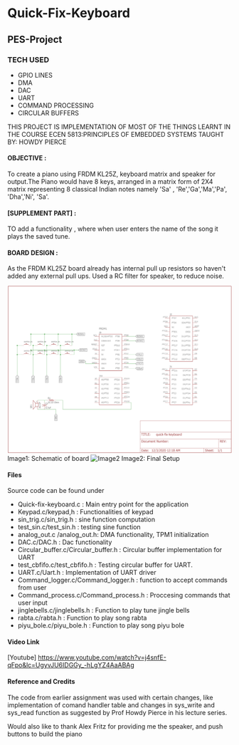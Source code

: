 # Quick-Fix-Keyboard
## PES-Project
### TECH USED
* GPIO LINES
* DMA
* DAC
* UART
* COMMAND PROCESSING
* CIRCULAR BUFFERS

THIS PROJECT IS IMPLEMENTATION OF MOST OF THE THINGS LEARNT IN THE COURSE ECEN 5813:PRINCIPLES OF EMBEDDED SYSTEMS TAUGHT BY: HOWDY PIERCE

#### OBJECTIVE : 
To create a piano using FRDM KL25Z, keyboard matrix and speaker for output.The Piano would have 8 keys, arranged in a matrix form of 2X4 matrix representing 8 classical Indian notes namely 'Sa' , 'Re','Ga','Ma','Pa', 'Dha','Ni', 'Sa'.

#### [SUPPLEMENT PART] : 
TO add a functionality , where when user enters the name of the song it plays the saved tune.

#### BOARD DESIGN :
As the FRDM KL25Z board already has internal pull up resistors so haven't added any external pull ups.
Used a RC filter for speaker, to reduce noise.

![Image1](https://github.com/Maitreyee2095/Quick-Fix-Keyboard/blob/main/photos/Quick-fix-keyboard-schematic.png)
Image1: Schematic of board
![Image2](https://github.com/Maitreyee2095/Quick-Fix-Keyboard/blob/main/photos/setup.jpg)
Image2: Final Setup

#### Files
Source code can be found under
* Quick-fix-keyboard.c : Main entry point for the application
* Keypad.c/keypad,h : Functionalities of keypad
* sin_trig.c/sin_trig.h : sine function computation
* test_sin.c/test_sin.h : testing sine function
* analog_out.c /analog_out.h: DMA functionality, TPM1 initialization
* DAC.c/DAC.h : Dac functionality
* Circular_buffer.c/Circular_buffer.h : Circular buffer implementation for UART
* test_cbfifo.c/test_cbfifo.h : Testing circular buffer for UART.
* UART.c/Uart.h : Implementation of UART driver
* Command_logger.c/Command_logger.h : function to accept commands from user
* Command_process.c/Command_process.h : Proccesing commands that user input
* jinglebells.c/jinglebells.h : Function to play tune jingle bells
* rabta.c/rabta.h : Function to play song rabta
* piyu_bole.c/piyu_bole.h : Function to play song piyu bole
#### Video Link
[Youtube] https://www.youtube.com/watch?v=j4snfE-qFpo&lc=UgyvJU6IDGGy_-hLgYZ4AaABAg
#### Reference and Credits

The code from earlier assignment was used with certain changes, like implementation of comand handler table and changes in sys_write and sys_read function as suggested by Prof Howdy Pierce in his lecture series.

Would also like to thank Alex Fritz for providing me the speaker, and push buttons to build the piano


